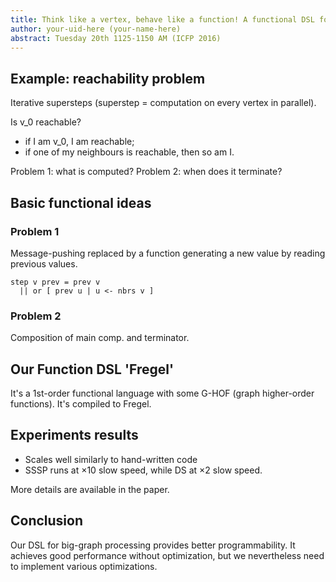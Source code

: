 ```yaml
---
title: Think like a vertex, behave like a function! A functional DSL for vertex-centric big graph processing
author: your-uid-here (your-name-here)
abstract: Tuesday 20th 1125-1150 AM (ICFP 2016)
---
```


## Example: reachability problem

Iterative supersteps (superstep = computation on every vertex in parallel).

Is v_0 reachable?
* if I am v_0, I am reachable;
* if one of my neighbours is reachable, then so am I.

Problem 1: what is computed?
Problem 2: when does it terminate?

## Basic functional ideas

### Problem 1

Message-pushing replaced by a function generating a new value by reading
previous values.

```
step v prev = prev v
  || or [ prev u | u <- nbrs v ]
```

### Problem 2

Composition of main comp. and terminator.

## Our Function DSL 'Fregel'

It's a 1st-order functional language with some G-HOF (graph higher-order
functions). It's compiled to Fregel.

## Experiments results

* Scales well similarly to hand-written code
* SSSP runs at ×10 slow speed, while DS at ×2 slow speed.

More details are available in the paper.

## Conclusion

Our DSL for big-graph processing provides better programmability. It achieves
good performance without optimization, but we nevertheless need to implement
various optimizations.
